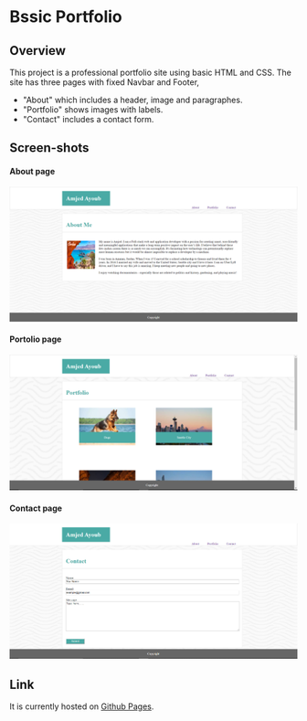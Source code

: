 # Bssic Portfolio
## Overview
This project is a professional portfolio site using basic HTML and CSS. The site has three pages with fixed Navbar and Footer, 
* "About" which includes a header, image and paragraphes.
* "Portfolio" shows images with labels.
* "Contact" includes a contact form.
## Screen-shots
#### About page
![image](./assets/images/about.PNG)
#### Portolio page
![image](./assets/images/portfolio.PNG)
#### Contact page
![image](./assets/images/contact.PNG)
## Link
It is currently hosted on [Github Pages](https://amjedayoub.github.io/Basic-Portfolio).